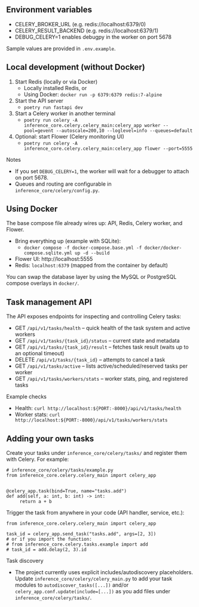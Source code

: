 ## Environment variables

- CELERY_BROKER_URL (e.g. redis://localhost:6379/0)
- CELERY_RESULT_BACKEND (e.g. redis://localhost:6379/1)
- DEBUG_CELERY=1 enables debugpy in the worker on port 5678

Sample values are provided in `.env.example`.

## Local development (without Docker)

1. Start Redis (locally or via Docker)
   - Locally installed Redis, or
   - Using Docker: `docker run -p 6379:6379 redis:7-alpine`
2. Start the API server
   - `poetry run fastapi dev`
3. Start a Celery worker in another terminal
   - `poetry run celery -A inference_core.celery.celery_main:celery_app worker --pool=gevent --autoscale=200,10 --loglevel=info --queues=default`
4. Optional: start Flower (Celery monitoring UI)
   - `poetry run celery -A inference_core.celery.celery_main:celery_app flower --port=5555`

Notes

- If you set `DEBUG_CELERY=1`, the worker will wait for a debugger to attach on port 5678.
- Queues and routing are configurable in `inference_core/celery/config.py`.

## Using Docker

The base compose file already wires up: API, Redis, Celery worker, and Flower.

- Bring everything up (example with SQLite):
  - `docker compose -f docker-compose.base.yml -f docker/docker-compose.sqlite.yml up -d --build`
- Flower UI: http://localhost:5555
- Redis: `localhost:6379` (mapped from the container by default)

You can swap the database layer by using the MySQL or PostgreSQL compose overlays in `docker/`.

## Task management API

The API exposes endpoints for inspecting and controlling Celery tasks:

- GET `/api/v1/tasks/health` – quick health of the task system and active workers
- GET `/api/v1/tasks/{task_id}/status` – current state and metadata
- GET `/api/v1/tasks/{task_id}/result` – fetches task result (waits up to an optional timeout)
- DELETE `/api/v1/tasks/{task_id}` – attempts to cancel a task
- GET `/api/v1/tasks/active` – lists active/scheduled/reserved tasks per worker
- GET `/api/v1/tasks/workers/stats` – worker stats, ping, and registered tasks

Example checks

- Health: `curl http://localhost:${PORT:-8000}/api/v1/tasks/health`
- Worker stats: `curl http://localhost:${PORT:-8000}/api/v1/tasks/workers/stats`

## Adding your own tasks

Create your tasks under `inference_core/celery/tasks/` and register them with Celery. For example:

```
# inference_core/celery/tasks/example.py
from inference_core.celery.celery_main import celery_app


@celery_app.task(bind=True, name="tasks.add")
def add(self, a: int, b: int) -> int:
     return a + b
```

Trigger the task from anywhere in your code (API handler, service, etc.):

```
from inference_core.celery.celery_main import celery_app

task_id = celery_app.send_task("tasks.add", args=[2, 3])
# or if you import the function:
# from inference_core.celery.tasks.example import add
# task_id = add.delay(2, 3).id
```

Task discovery

- The project currently uses explicit includes/autodiscovery placeholders. Update `inference_core/celery/celery_main.py` to add your task modules to `autodiscover_tasks([...])` and/or `celery_app.conf.update(include=[...])` as you add files under `inference_core/celery/tasks/`.
